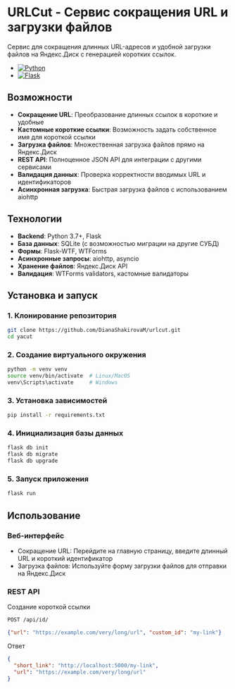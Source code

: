 # URLCut - Сервис сокращения URL и загрузки файлов

Сервис для сокращения длинных URL-адресов и удобной загрузки файлов на Яндекс.Диск с генерацией коротких ссылок.
- [![Python](https://img.shields.io/badge/Python-3.7%2B-blue)](https://python.org)
- [![Flask](https://img.shields.io/badge/Flask-2.0%2B-green)](https://flask.palletsprojects.com/)

## Возможности

- **Сокращение URL**: Преобразование длинных ссылок в короткие и удобные
- **Кастомные короткие ссылки**: Возможность задать собственное имя для короткой ссылки
- **Загрузка файлов**: Множественная загрузка файлов прямо на Яндекс.Диск
- **REST API**: Полноценное JSON API для интеграции с другими сервисами
- **Валидация данных**: Проверка корректности вводимых URL и идентификаторов
- **Асинхронная загрузка**: Быстрая загрузка файлов с использованием aiohttp

## Технологии

- **Backend**: Python 3.7+, Flask
- **База данных**: SQLite (с возможностью миграции на другие СУБД)
- **Формы**: Flask-WTF, WTForms
- **Асинхронные запросы**: aiohttp, asyncio
- **Хранение файлов**: Яндекс.Диск API
- **Валидация**: WTForms validators, кастомные валидаторы

## Установка и запуск

### 1. Клонирование репозитория
```bash
git clone https://github.com/DianaShakirovaM/urlcut.git
cd yacut
```
### 2. Создание виртуального окружения
```bash
python -m venv venv
source venv/bin/activate  # Linux/MacOS
venv\Scripts\activate     # Windows
```
### 3. Установка зависимостей
```bash
pip install -r requirements.txt
```
### 4. Инициализация базы данных
```bash
flask db init
flask db migrate
flask db upgrade
```
### 5. Запуск приложения
```bash
flask run
```
## Использование
### Веб-интерфейс
- Сокращение URL: Перейдите на главную страницу, введите длинный URL и короткий идентификатор
- Загрузка файлов: Используйте форму загрузки файлов для отправки на Яндекс.Диск
### REST API
Создание короткой ссылки
```html
POST /api/id/
```
```json
{"url": "https://example.com/very/long/url", "custom_id": "my-link"}
```
Ответ
```json
{
  "short_link": "http://localhost:5000/my-link",
  "url": "https://example.com/very/long/url"
}
```
